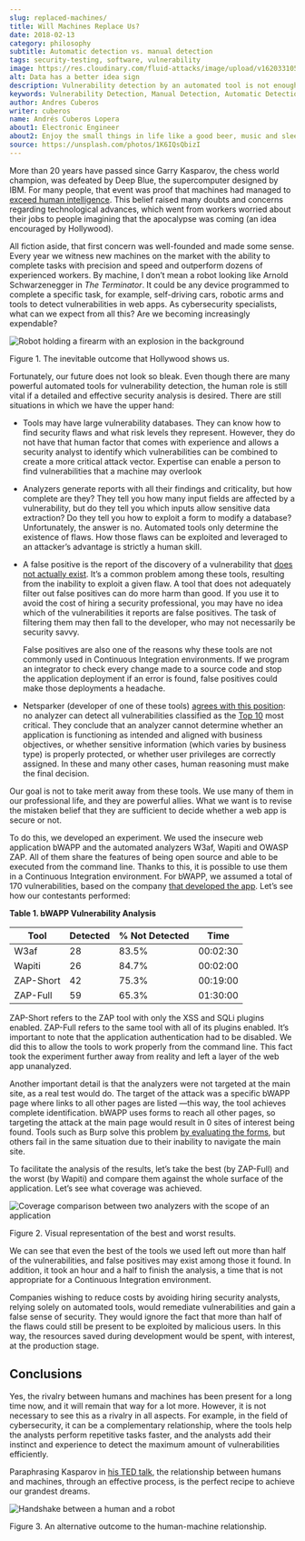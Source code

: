 ```yaml
---
slug: replaced-machines/
title: Will Machines Replace Us?
date: 2018-02-13
category: philosophy
subtitle: Automatic detection vs. manual detection
tags: security-testing, software, vulnerability
image: https://res.cloudinary.com/fluid-attacks/image/upload/v1620331053/blog/replaced-machines/cover_yfml2t.webp
alt: Data has a better idea sign
description: Vulnerability detection by an automated tool is not enough to conclude that an app is secure. The knowledge and experience of a person are still necessary.
keywords: Vulnerability Detection, Manual Detection, Automatic Detection, Security, Web Application, Automated Tools, Ethical Hacking, Pentesting
author: Andres Cuberos
writer: cuberos
name: Andrés Cuberos Lopera
about1: Electronic Engineer
about2: Enjoy the small things in life like a good beer, music and sleep
source: https://unsplash.com/photos/1K6IQsQbizI
---
```


More than 20 years have passed since Garry Kasparov, the chess world
champion, was defeated by Deep Blue, the supercomputer designed by IBM.
For many people, that event was proof that machines had managed to
[exceed human
intelligence](https://theconversation.com/twenty-years-on-from-deep-blue-vs-kasparov-how-a-chess-match-started-the-big-data-revolution-76882).
This belief raised many doubts and concerns regarding technological
advances, which went from workers worried about their jobs to people
imagining that the apocalypse was coming (an idea encouraged by
Hollywood).

All fiction aside, that first concern was well-founded and made some
sense. Every year we witness new machines on the market with the ability
to complete tasks with precision and speed and outperform dozens of
experienced workers. By machine, I don’t mean a robot looking like
Arnold Schwarzenegger in *The Terminator*. It could be any device
programmed to complete a specific task, for example, self-driving cars,
robotic arms and tools to detect vulnerabilities in web apps. As
cybersecurity specialists, what can we expect from all this? Are we
becoming increasingly expendable?

<div class="imgblock">

![Robot holding a firearm with an explosion in the background](https://res.cloudinary.com/fluid-attacks/image/upload/v1620331052/blog/replaced-machines/terminator_w63xoh.webp)

<div class="title">

Figure 1. The inevitable outcome that Hollywood shows us.

</div>

</div>

Fortunately, our future does not look so bleak. Even though there are
many powerful automated tools for vulnerability detection, the human
role is still vital if a detailed and effective security analysis is
desired. There are still situations in which we have the upper hand:

- Tools may have large vulnerability databases. They can know how to
  find security flaws and what risk levels they represent. However,
  they do not have that human factor that comes with experience and
  allows a security analyst to identify which vulnerabilities can be
  combined to create a more critical attack vector. Expertise can
  enable a person to find vulnerabilities that a machine may overlook

- Analyzers generate reports with all their findings and criticality,
  but how complete are they? They tell you how many input fields are
  affected by a vulnerability, but do they tell you which inputs allow
  sensitive data extraction? Do they tell you how to exploit a form to
  modify a database? Unfortunately, the answer is no. Automated tools
  only determine the existence of flaws. How those flaws can be
  exploited and leveraged to an attacker’s advantage is strictly a
  human skill.

- A false positive is the report of the discovery of a vulnerability
  that [does not actually
  exist](http://resources.infosecinstitute.com/automated-tools-vs-a-manual-approach/#gref).
  It’s a common problem among these tools, resulting from the
  inability to exploit a given flaw. A tool that does not adequately
  filter out false positives can do more harm than good. If you use it
  to avoid the cost of hiring a security professional, you may have no
  idea which of the vulnerabilities it reports are false positives.
  The task of filtering them may then fall to the developer, who may
  not necessarily be security savvy.

  False positives are also one of the reasons why these tools are not
  commonly used in Continuous Integration environments. If we program
  an integrator to check every change made to a source code and stop
  the application deployment if an error is found, false positives
  could make those deployments a headache.

- Netsparker (developer of one of these tools) [agrees with this
  position](https://www.netsparker.com/blog/web-security/owasp-top-10-web-security-scanner/):
  no analyzer can detect all vulnerabilities classified as the
  [Top 10](https://www.owasp.org/index.php/Top_10-2017_Top_10) most
  critical. They conclude that an analyzer cannot determine whether an
  application is functioning as intended and aligned with business
  objectives, or whether sensitive information (which varies by
  business type) is properly protected, or whether user privileges are
  correctly assigned. In these and many other cases, human reasoning
  must make the final decision.

Our goal is not to take merit away from these tools. We use many of them
in our professional life, and they are powerful allies. What we want is
to revise the mistaken belief that they are sufficient to decide whether
a web app is secure or not.

<div>
<cta-banner
buttontxt="Read more"
link="/solutions/ethical-hacking/"
title="Get started with Fluid Attacks' Ethical Hacking solution right now"
/>
</div>

To do this, we developed an experiment. We used the insecure web
application bWAPP and the automated analyzers W3af, Wapiti and OWASP
ZAP. All of them share the features of being open source and able to be
executed from the command line. Thanks to this, it is possible to use
them in a Continuous Integration environment. For bWAPP, we assumed a
total of 170 vulnerabilities, based on the company [that developed the
app](http://www.mmebvba.com/sites/default/files/downloads/bWAPP_sample_report.pdf).
Let’s see how our contestants performed:

<div class="tc">

**Table 1. bWAPP Vulnerability Analysis**

</div>

| Tool      | Detected | % Not Detected | Time     |
| --------- | -------- | -------------- | -------- |
| W3af      | 28       | 83.5%          | 00:02:30 |
| Wapiti    | 26       | 84.7%          | 00:02:00 |
| ZAP-Short | 42       | 75.3%          | 00:19:00 |
| ZAP-Full  | 59       | 65.3%          | 01:30:00 |

ZAP-Short refers to the ZAP tool with only the XSS and SQLi plugins
enabled. ZAP-Full refers to the same tool with all of its plugins
enabled. It’s important to note that the application authentication had
to be disabled. We did this to allow the tools to work properly from the
command line. This fact took the experiment further away from reality
and left a layer of the web app unanalyzed.

Another important detail is that the analyzers were not targeted at the
main site, as a real test would do. The target of the attack was a
specific bWAPP page where links to all other pages are listed —this way,
the tool achieves complete identification. bWAPP uses forms to reach all
other pages, so targeting the attack at the main page would result in 0
sites of interest being found. Tools such as Burp solve this problem [by
evaluating the
forms](https://support.portswigger.net/customer/portal/questions/12285606-spidering-form-submission),
but others fail in the same situation due to their inability to navigate
the main site.

To facilitate the analysis of the results, let’s take the best (by
ZAP-Full) and the worst (by Wapiti) and compare them against the whole
surface of the application. Let’s see what coverage was achieved.

<div class="imgblock">

![Coverage comparison between two analyzers with the scope of an application](https://res.cloudinary.com/fluid-attacks/image/upload/v1620331050/blog/replaced-machines/yield_p99vw1.webp)

<div class="title">

Figure 2. Visual representation of the best and worst results.

</div>

</div>

We can see that even the best of the tools we used left out more than
half of the vulnerabilities, and false positives may exist among those
it found. In addition, it took an hour and a half to finish the
analysis, a time that is not appropriate for a Continuous Integration
environment.

Companies wishing to reduce costs by avoiding hiring security analysts,
relying solely on automated tools, would remediate vulnerabilities and
gain a false sense of security. They would ignore the fact that more
than half of the flaws could still be present to be exploited by
malicious users. In this way, the resources saved during development
would be spent, with interest, at the production stage.

## Conclusions

Yes, the rivalry between humans and machines has been present for a long
time now, and it will remain that way for a lot more. However, it is not
necessary to see this as a rivalry in all aspects. For example, in the
field of cybersecurity, it can be a complementary relationship, where
the tools help the analysts perform repetitive tasks faster, and the
analysts add their instinct and experience to detect the maximum amount
of vulnerabilities efficiently.

Paraphrasing Kasparov in [his TED
talk](https://www.ted.com/talks/garry_kasparov_don_t_fear_intelligent_machines_work_with_them),
the relationship between humans and machines, through an effective
process, is the perfect recipe to achieve our grandest dreams.

<div class="imgblock">

![Handshake between a human and a robot](https://res.cloudinary.com/fluid-attacks/image/upload/v1620331052/blog/replaced-machines/coexistence_xfdu7g.webp)

<div class="title">

Figure 3. An alternative outcome to the human-machine relationship.

</div>

</div>
